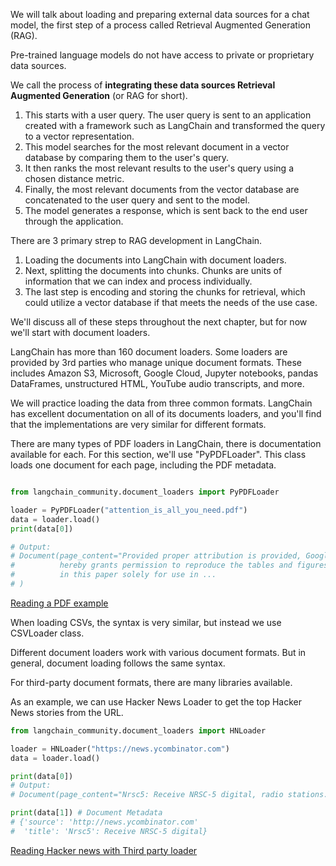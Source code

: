 
We will talk about loading and preparing external data sources for a chat model, the first step of a process called Retrieval Augmented Generation (RAG).

Pre-trained language models do not have access to private or proprietary data sources. 

We call the process of **integrating these data sources Retrieval Augmented Generation** (or RAG for short).

1. This starts with a user query. The user query is sent to an application created with a framework such as LangChain and transformed the query to a vector representation.
2. This model searches for the most relevant document in a vector database by comparing them to the user's query.
3. It then ranks the most relevant results to the user's query using a chosen distance metric.
4. Finally, the most relevant documents from the vector database are concatenated to the user query and sent to the model.
5. The model generates a response, which is sent back to the end user through the application.

There are 3 primary strep to RAG development in LangChain.
1. Loading the documents into LangChain with document loaders.
2. Next, splitting the documents into chunks. Chunks are units of information that we can index and process individually.
3. The last step is encoding and storing the chunks for retrieval, which could utilize a vector database if that meets the needs of the use case.

We'll discuss all of these steps throughout the next chapter, but for now we'll start with document loaders.

LangChain has more than 160 document loaders. Some loaders are provided by 3rd parties who manage unique document formats. These includes Amazon S3, Microsoft, Google Cloud, Jupyter notebooks, pandas DataFrames, unstructured HTML, YouTube audio transcripts, and more.

We will practice loading the data from three common formats. LangChain has excellent documentation on all of its documents loaders, and you'll find that the implementations are very similar for different formats.

There are many types of PDF loaders in LangChain, there is documentation available for each. For this section, we'll use "PyPDFLoader". This class loads one document for each page, including the PDF metadata.

```python

from langchain_community.document_loaders import PyPDFLoader

loader = PyPDFLoader("attention_is_all_you_need.pdf")
data = loader.load()
print(data[0])

# Output:
# Document(page_content="Provided proper attribution is provided, Google
#          hereby grants permission to reproduce the tables and figures
#          in this paper solely for use in ...
# )
```

[Reading a PDF example](../06_PDF_document_loaders.py)

When loading CSVs, the syntax is very similar, but instead we use CSVLoader class.

Different document loaders work with various document formats. But in general, document loading follows the same syntax.

For third-party document formats, there are many libraries available.

As an example, we can use Hacker News Loader to get the top Hacker News stories from the URL.

```python
from langchain_community.document_loaders import HNLoader

loader = HNLoader("https://news.ycombinator.com")
data = loader.load()

print(data[0])
# Output:
# Document(page_content="Nrsc5: Receive NRSC-5 digital, radio stations...)

print(data[1]) # Document Metadata
# {'source': 'http://news.ycombinator.com'
#  'title': 'Nrsc5': Receive NRSC-5 digital}
```

[Reading Hacker news with Third party loader](../06_third_party_document_loaders.py)





